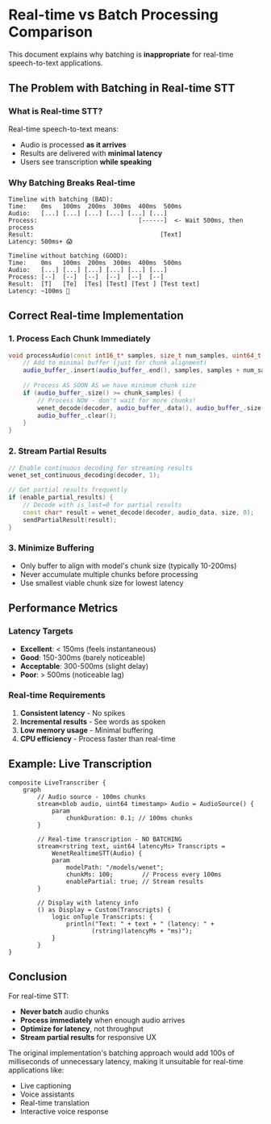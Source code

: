 # Real-time vs Batch Processing Comparison

This document explains why batching is **inappropriate** for real-time speech-to-text applications.

## The Problem with Batching in Real-time STT

### What is Real-time STT?
Real-time speech-to-text means:
- Audio is processed **as it arrives**
- Results are delivered with **minimal latency**
- Users see transcription **while speaking**

### Why Batching Breaks Real-time
```
Timeline with batching (BAD):
Time:    0ms   100ms  200ms  300ms  400ms  500ms
Audio:   [...] [...] [...] [...] [...] [...]
Process:                            [------]  <- Wait 500ms, then process
Result:                                   [Text]
Latency: 500ms+ 😱
```

```
Timeline without batching (GOOD):
Time:    0ms   100ms  200ms  300ms  400ms  500ms
Audio:   [...] [...] [...] [...] [...] [...]
Process: [--]  [--]  [--]  [--]  [--]  [--]
Result:  [T]   [Te]  [Tes] [Test] [Test ] [Test text]
Latency: ~100ms 🚀
```

## Correct Real-time Implementation

### 1. Process Each Chunk Immediately
```cpp
void processAudio(const int16_t* samples, size_t num_samples, uint64_t timestamp) {
    // Add to minimal buffer (just for chunk alignment)
    audio_buffer_.insert(audio_buffer_.end(), samples, samples + num_samples);
    
    // Process AS SOON AS we have minimum chunk size
    if (audio_buffer_.size() >= chunk_samples) {
        // Process NOW - don't wait for more chunks!
        wenet_decode(decoder, audio_buffer_.data(), audio_buffer_.size(), 0);
        audio_buffer_.clear();
    }
}
```

### 2. Stream Partial Results
```cpp
// Enable continuous decoding for streaming results
wenet_set_continuous_decoding(decoder, 1);

// Get partial results frequently
if (enable_partial_results) {
    // Decode with is_last=0 for partial results
    const char* result = wenet_decode(decoder, audio_data, size, 0);
    sendPartialResult(result);
}
```

### 3. Minimize Buffering
- Only buffer to align with model's chunk size (typically 10-200ms)
- Never accumulate multiple chunks before processing
- Use smallest viable chunk size for lowest latency

## Performance Metrics

### Latency Targets
- **Excellent**: < 150ms (feels instantaneous)
- **Good**: 150-300ms (barely noticeable)
- **Acceptable**: 300-500ms (slight delay)
- **Poor**: > 500ms (noticeable lag)

### Real-time Requirements
1. **Consistent latency** - No spikes
2. **Incremental results** - See words as spoken
3. **Low memory usage** - Minimal buffering
4. **CPU efficiency** - Process faster than real-time

## Example: Live Transcription

```spl
composite LiveTranscriber {
    graph
        // Audio source - 100ms chunks
        stream<blob audio, uint64 timestamp> Audio = AudioSource() {
            param
                chunkDuration: 0.1; // 100ms chunks
        }
        
        // Real-time transcription - NO BATCHING
        stream<rstring text, uint64 latencyMs> Transcripts = 
            WenetRealtimeSTT(Audio) {
            param
                modelPath: "/models/wenet";
                chunkMs: 100;        // Process every 100ms
                enablePartial: true; // Stream results
        }
        
        // Display with latency info
        () as Display = Custom(Transcripts) {
            logic onTuple Transcripts: {
                println("Text: " + text + " (latency: " + 
                       (rstring)latencyMs + "ms)");
            }
        }
}
```

## Conclusion

For real-time STT:
- **Never batch** audio chunks
- **Process immediately** when enough audio arrives
- **Optimize for latency**, not throughput
- **Stream partial results** for responsive UX

The original implementation's batching approach would add 100s of milliseconds of unnecessary latency, making it unsuitable for real-time applications like:
- Live captioning
- Voice assistants
- Real-time translation
- Interactive voice response